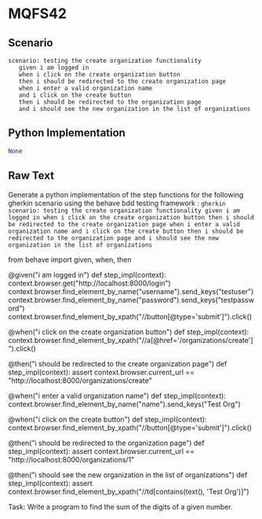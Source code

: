 # MQFS42
## Scenario
```gherkin
scenario: testing the create organization functionality 
   given i am logged in 
   when i click on the create organization button 
   then i should be redirected to the create organization page 
   when i enter a valid organization name 
   and i click on the create button 
   then i should be redirected to the organization page 
   and i should see the new organization in the list of organizations
```


## Python Implementation
```python
None
```


## Raw Text
Generate a python implementation of the step functions for the following gherkin scenario using the behave bdd testing framework : ```gherkin scenario: testing the create organization functionality given i am logged in when i click on the create organization button then i should be redirected to the create organization page when i enter a valid organization name and i click on the create button then i should be redirected to the organization page and i should see the new organization in the list of organizations ```



from behave import given, when, then

@given("i am logged in")
def step_impl(context):
    context.browser.get("http://localhost:8000/login")
    context.browser.find_element_by_name("username").send_keys("testuser")
    context.browser.find_element_by_name("password").send_keys("testpassword")
    context.browser.find_element_by_xpath("//button[@type='submit']").click()

@when("i click on the create organization button")
def step_impl(context):
    context.browser.find_element_by_xpath("//a[@href='/organizations/create']").click()

@then("i should be redirected to the create organization page")
def step_impl(context):
    assert context.browser.current_url == "http://localhost:8000/organizations/create"

@when("i enter a valid organization name")
def step_impl(context):
    context.browser.find_element_by_name("name").send_keys("Test Org")

@when("i click on the create button")
def step_impl(context):
    context.browser.find_element_by_xpath("//button[@type='submit']").click()

@then("i should be redirected to the organization page")
def step_impl(context):
    assert context.browser.current_url == "http://localhost:8000/organizations/1"

@then("i should see the new organization in the list of organizations")
def step_impl(context):
    assert context.browser.find_element_by_xpath("//td[contains(text(), 'Test Org')]")

Task: Write a program to find the sum of the digits of a given number.
